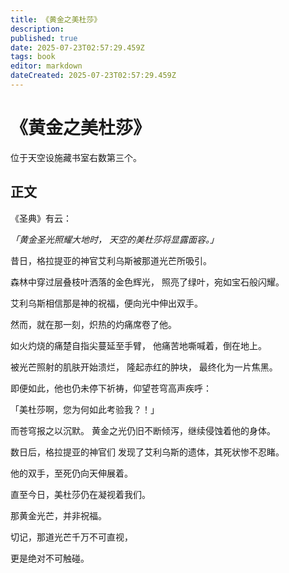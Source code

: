 ```yaml
---
title: 《黄金之美杜莎》
description: 
published: true
date: 2025-07-23T02:57:29.459Z
tags: book
editor: markdown
dateCreated: 2025-07-23T02:57:29.459Z
---
```


# 《黄金之美杜莎》
位于天空设施藏书室右数第三个。

## 正文
《圣典》有云：

<i>「黄金圣光照耀大地时，
天空的美杜莎将显露面容。」</i>

昔日，格拉提亚的神官艾利乌斯被那道光芒所吸引。

森林中穿过层叠枝叶洒落的金色辉光，
照亮了绿叶，宛如宝石般闪耀。

艾利乌斯相信那是神的祝福，便向光中伸出双手。

然而，就在那一刻，炽热的灼痛席卷了他。

如火灼烧的痛楚自指尖蔓延至手臂，
他痛苦地嘶喊着，倒在地上。

被光芒照射的肌肤开始溃烂，
隆起赤红的肿块，
最终化为一片焦黑。

即便如此，他也仍未停下祈祷，仰望苍穹高声疾呼：

「美杜莎啊，您为何如此考验我？！」

而苍穹报之以沉默。
黄金之光仍旧不断倾泻，继续侵蚀着他的身体。

数日后，格拉提亚的神官们
发现了艾利乌斯的遗体，其死状惨不忍睹。

他的双手，至死仍向天伸展着。

直至今日，美杜莎仍在凝视着我们。

那黄金光芒，并非祝福。

切记，那道光芒千万不可直视，

更是绝对不可触碰。